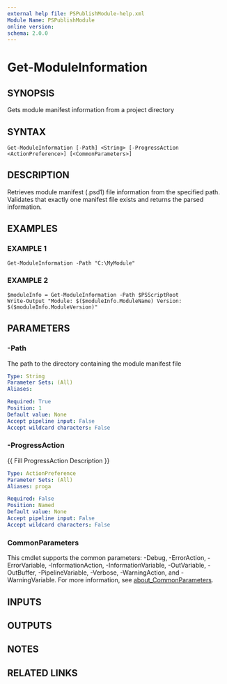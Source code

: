 ```yaml
---
external help file: PSPublishModule-help.xml
Module Name: PSPublishModule
online version:
schema: 2.0.0
---
```


# Get-ModuleInformation

## SYNOPSIS
Gets module manifest information from a project directory

## SYNTAX

```
Get-ModuleInformation [-Path] <String> [-ProgressAction <ActionPreference>] [<CommonParameters>]
```

## DESCRIPTION
Retrieves module manifest (.psd1) file information from the specified path.
Validates that exactly one manifest file exists and returns the parsed information.

## EXAMPLES

### EXAMPLE 1
```
Get-ModuleInformation -Path "C:\MyModule"
```

### EXAMPLE 2
```
$moduleInfo = Get-ModuleInformation -Path $PSScriptRoot
Write-Output "Module: $($moduleInfo.ModuleName) Version: $($moduleInfo.ModuleVersion)"
```

## PARAMETERS

### -Path
The path to the directory containing the module manifest file

```yaml
Type: String
Parameter Sets: (All)
Aliases:

Required: True
Position: 1
Default value: None
Accept pipeline input: False
Accept wildcard characters: False
```

### -ProgressAction
{{ Fill ProgressAction Description }}

```yaml
Type: ActionPreference
Parameter Sets: (All)
Aliases: proga

Required: False
Position: Named
Default value: None
Accept pipeline input: False
Accept wildcard characters: False
```

### CommonParameters
This cmdlet supports the common parameters: -Debug, -ErrorAction, -ErrorVariable, -InformationAction, -InformationVariable, -OutVariable, -OutBuffer, -PipelineVariable, -Verbose, -WarningAction, and -WarningVariable. For more information, see [about_CommonParameters](http://go.microsoft.com/fwlink/?LinkID=113216).

## INPUTS

## OUTPUTS

## NOTES

## RELATED LINKS
